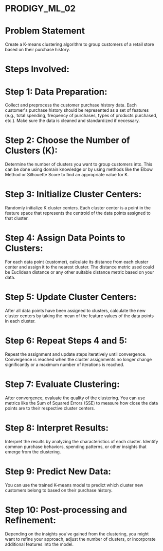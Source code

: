 # PRODIGY_ML_02
# Problem Statement
Create a K-means clustering algorithm to group customers of a retail store based on their purchase history.
# Steps Involved:
# Step 1: Data Preparation:
Collect and preprocess the customer purchase history data. Each customer's purchase history should be represented as a set of features (e.g., total spending, frequency of purchases, types of products purchased, etc.). Make sure the data is cleaned and standardized if necessary.

# Step 2: Choose the Number of Clusters (K):
Determine the number of clusters you want to group customers into. This can be done using domain knowledge or by using methods like the Elbow Method or Silhouette Score to find an appropriate value for K.

# Step 3: Initialize Cluster Centers:
Randomly initialize K cluster centers. Each cluster center is a point in the feature space that represents the centroid of the data points assigned to that cluster.

# Step 4: Assign Data Points to Clusters:
For each data point (customer), calculate its distance from each cluster center and assign it to the nearest cluster. The distance metric used could be Euclidean distance or any other suitable distance metric based on your data.

# Step 5: Update Cluster Centers:
After all data points have been assigned to clusters, calculate the new cluster centers by taking the mean of the feature values of the data points in each cluster.

# Step 6: Repeat Steps 4 and 5:
Repeat the assignment and update steps iteratively until convergence. Convergence is reached when the cluster assignments no longer change significantly or a maximum number of iterations is reached.

# Step 7: Evaluate Clustering:
After convergence, evaluate the quality of the clustering. You can use metrics like the Sum of Squared Errors (SSE) to measure how close the data points are to their respective cluster centers.

# Step 8: Interpret Results:
Interpret the results by analyzing the characteristics of each cluster. Identify common purchase behaviors, spending patterns, or other insights that emerge from the clustering.

# Step 9: Predict New Data:
You can use the trained K-means model to predict which cluster new customers belong to based on their purchase history.

# Step 10: Post-processing and Refinement:
Depending on the insights you've gained from the clustering, you might want to refine your approach, adjust the number of clusters, or incorporate additional features into the model.
